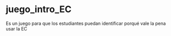 # juego_intro_EC
Es un juego para que los estudiantes puedan identificar porqué vale la pena usar la EC

